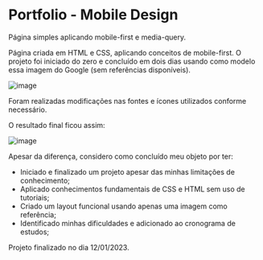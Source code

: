 # Portfolio - Mobile Design
 Página simples aplicando mobile-first e media-query.

Página criada em HTML e CSS, aplicando conceitos de mobile-first. O projeto foi iniciado do zero e concluído em dois dias usando como modelo essa imagem do Google (sem referências disponíveis).

![image](https://user-images.githubusercontent.com/10852609/212110993-64ce78d1-fdd6-49d5-8266-4db102b4b1bb.png)

Foram realizadas modificações nas fontes e ícones utilizados conforme necessário.

O resultado final ficou assim:

![image](https://user-images.githubusercontent.com/10852609/212111537-ec63f678-75c8-44cb-8bee-cc4d3a09ebee.png)

Apesar da diferença, considero como concluído meu objeto por ter:

- Iniciado e finalizado um projeto apesar das minhas limitações de conhecimento;
- Aplicado conhecimentos fundamentais de CSS e HTML sem uso de tutoriais;
- Criado um layout funcional usando apenas uma imagem como referência;
- Identificado minhas dificuldades e adicionado ao cronograma de estudos;

Projeto finalizado no dia 12/01/2023.
